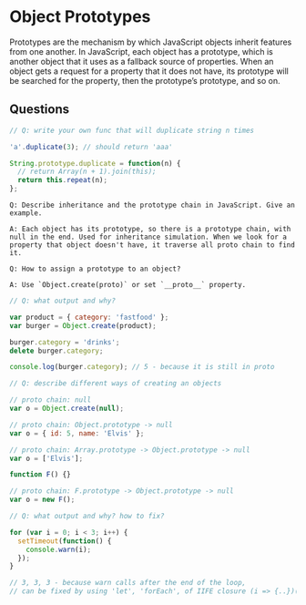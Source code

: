 # Object Prototypes

Prototypes are the mechanism by which JavaScript objects inherit features from one another. In JavaScript, each object has a prototype, which is another object that it uses as a fallback source of properties. When an object gets a request for a property that it does not have, its prototype will be searched for the property, then the prototype’s prototype, and so on.

## Questions

```js
// Q: write your own func that will duplicate string n times

'a'.duplicate(3); // should return 'aaa'

String.prototype.duplicate = function(n) {
  // return Array(n + 1).join(this);
  return this.repeat(n);
};
```

```text
Q: Describe inheritance and the prototype chain in JavaScript. Give an example.

A: Each object has its prototype, so there is a prototype chain, with null in the end. Used for inheritance simulation. When we look for a property that object doesn't have, it traverse all proto chain to find it.
```

```text
Q: How to assign a prototype to an object?

A: Use `Object.create(proto)` or set `__proto__` property.
```

```js
// Q: what output and why?

var product = { category: 'fastfood' };
var burger = Object.create(product);

burger.category = 'drinks';
delete burger.category;

console.log(burger.category); // 5 - because it is still in proto
```

```js
// Q: describe different ways of creating an objects

// proto chain: null
var o = Object.create(null); 

// proto chain: Object.prototype -> null
var o = { id: 5, name: 'Elvis' }; 

// proto chain: Array.prototype -> Object.prototype -> null
var o = ['Elvis']; 

function F() {}

// proto chain: F.prototype -> Object.prototype -> null
var o = new F(); 
```

```js
// Q: what output and why? how to fix?

for (var i = 0; i < 3; i++) {
  setTimeout(function() {
    console.warn(i);
  });
}

// 3, 3, 3 - because warn calls after the end of the loop,
// can be fixed by using 'let', 'forEach', of IIFE closure (i => {..})(i)
```
